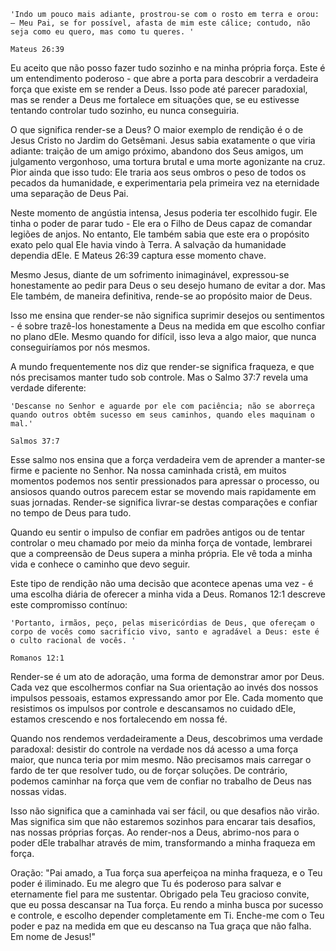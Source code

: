 ```
'Indo um pouco mais adiante, prostrou‑se com o rosto em terra e orou: ― Meu Pai, se for possível, afasta de mim este cálice; contudo, não seja como eu quero, mas como tu queres. '

Mateus 26:39
```

Eu aceito que não posso fazer tudo sozinho e na minha própria força. Este é um entendimento poderoso - que abre a porta para descobrir a verdadeira força que existe em se render a Deus. Isso pode até parecer paradoxial, mas se render a Deus me fortalece em situações que, se eu estivesse tentando controlar tudo sozinho, eu nunca conseguiria.

O que significa render-se a Deus? O maior exemplo de rendição é o de Jesus Cristo no Jardim do Getsêmani. Jesus sabia exatamente o que viria adiante: traição de um amigo próximo, abandono dos Seus amigos, um julgamento vergonhoso, uma tortura brutal e uma morte agonizante na cruz. Pior ainda que isso tudo: Ele traria aos seus ombros o peso de todos os pecados da humanidade, e experimentaria pela primeira vez na eternidade uma separação de Deus Pai.

Neste momento de angústia intensa, Jesus poderia ter escolhido fugir. Ele tinha o poder de parar tudo - Ele era o Filho de Deus capaz de comandar legiões de anjos. No entanto, Ele também sabia que este era o propósito exato pelo qual Ele havia vindo à Terra. A salvação da humanidade dependia dEle. E Mateus 26:39 captura esse momento chave. 

Mesmo Jesus, diante de um sofrimento inimaginável, expressou-se honestamente ao pedir para Deus o seu desejo humano de evitar a dor. Mas Ele também, de maneira definitiva, rende-se ao propósito maior de Deus. 

Isso me ensina que render-se não significa suprimir desejos ou sentimentos - é sobre trazê-los honestamente a Deus na medida em que escolho confiar no plano dEle. Mesmo quando for difícil, isso leva a algo maior, que nunca conseguiríamos por nós mesmos.

A mundo frequentemente nos diz que render-se significa fraqueza, e que nós precisamos manter tudo sob controle. Mas o Salmo 37:7 revela uma verdade diferente:

```
'Descanse no Senhor e aguarde por ele com paciência; não se aborreça quando outros obtêm sucesso em seus caminhos, quando eles maquinam o mal.'

Salmos 37:7
```

Esse salmo nos ensina que a força verdadeira vem de aprender a manter-se firme e paciente no Senhor. Na nossa caminhada cristã, em muitos momentos podemos nos sentir pressionados para apressar o processo, ou ansiosos quando outros parecem estar se movendo mais rapidamente em suas jornadas. Render-se significa livrar-se destas comparações e confiar no tempo de Deus para tudo.

Quando eu sentir o impulso de confiar em padrões antigos ou de tentar controlar o meu chamado por meio da minha força de vontade, lembrarei que a compreensão de Deus supera a minha própria. Ele vê toda a minha vida e conhece o caminho que devo seguir.

Este tipo de rendição não uma decisão que acontece apenas uma vez - é uma escolha diária de oferecer a minha vida a Deus. Romanos 12:1 descreve este compromisso contínuo:

```
'Portanto, irmãos, peço, pelas misericórdias de Deus, que ofereçam o corpo de vocês como sacrifício vivo, santo e agradável a Deus: este é o culto racional de vocês. '

Romanos 12:1
```

Render-se é um ato de adoração, uma forma de demonstrar amor por Deus. Cada vez que escolhermos confiar na Sua orientação ao invés dos nossos impulsos pessoais, estamos expressando amor por Ele. Cada momento que resistimos os impulsos por controle e descansamos no cuidado dEle, estamos crescendo e nos fortalecendo em nossa fé.

Quando nos rendemos verdadeiramente a Deus, descobrimos uma verdade paradoxal: desistir do controle na verdade nos dá acesso a uma força maior, que nunca teria por mim mesmo. Não precisamos mais carregar o fardo de ter que resolver tudo, ou de forçar soluções. De contrário, podemos caminhar na força que vem de confiar no trabalho de Deus nas nossas vidas.

Isso não significa que a caminhada vai ser fácil, ou que desafios não virão. Mas significa sim que não estaremos sozinhos para encarar tais desafios, nas nossas próprias forças. Ao render-nos a Deus, abrimo-nos para o poder dEle trabalhar através de mim, transformando a minha fraqueza em força.


Oração: 
"Pai amado, a Tua força sua aperfeiçoa na minha fraqueza, e o Teu poder é iliminado. Eu me alegro que Tu és poderoso para salvar e eternamente fiel para me sustentar. Obrigado pela Teu gracioso convite, que eu possa descansar na Tua força. Eu rendo a minha busca por sucesso e controle, e escolho depender completamente em Ti. Enche-me com o Teu poder e paz na medida em que eu descanso na Tua graça que não falha.
Em nome de Jesus!"
